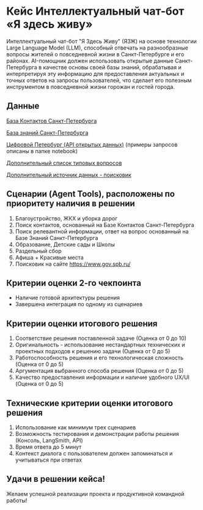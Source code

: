 # Кейс Интеллектуальный чат-бот «Я здесь живу»

Интеллектуальный чат-бот "Я Здесь Живу" (ЯЗЖ) на основе технологии Large Language Model (LLM), способный отвечать на разнообразные вопросы жителей о повседневной жизни в Санкт-Петербурге и его районах. AI-помощник должен использовать открытые данные Санкт-Петербурга в качестве основы своей базы знаний, обрабатывая и интерпретируя эту информацию для предоставления актуальных и точных ответов на запросы пользователей, что сделает его полезным инструментом в повседневной жизни горожан и гостей города.

## Данные

[База Контактов Санкт-Петербурга](data/contacts.xlsx) 

[База знаний Санкт-Петербурга](https://gu.spb.ru/knowledge-base/)

[Цифровой Петербург (API открытых данных)](https://petersburg.ru/) 
(примеры запросов описаны в папке notebook)



[Дополнительный список типовых вопросов](data/questions.xlsx)

[Дополнительный источник данных - поисковик](https://www.gov.spb.ru/)



## Сценарии (Agent Tools), расположены по приоритету наличия в решении

1. Благоустройство, ЖКХ и уборка дорог
2. Поиск контактов, основанный на Базе Контактов Санкт-Петербурга
3. Поиск релевантной информации, ответ на вопрос основанный на Базе Знаний Санкт-Петербурга
4. Образование, Детские сады и Школы
5. Раздельный сбор 
6. Афиша + Красивые места
7. Поисковик на сайте https://www.gov.spb.ru/


## Критерии оценки 2-го чекпоинта

- Наличие готовой архитектуры решения 
- Завершена интеграция по одному из сценариев



## Критерии оценки итогового решения

1. Соответствие решения поставленной задаче (Оценка от 0 до 10)
2. Оригинальность - использование нестандартных технических и проектных подходов к решению задачи (Оценка от 0 до 5)
3. Работоспособность решения и его технологическая сложность (Оценка от 0 до 5)
4. Аргументация выбранного способа решения (Оценка от 0 до 5)
5. Качество предоставления информации и наличие удобного UX/UI (Оценка от 0 до 5)


## Технические критерии оценки итогового решения

1. Использование как минимум трех сценариев
2. Возможность тестирования и демонстрации работы решения (Консоль, LangSmith, API)
3. Время ответа до 5 минут
4. Контекст диалога с пользователем должен запоминаться и учитываться при ответах




## Удачи в решении кейса!

Желаем успешной реализации проекта и продуктивной командной работы!

